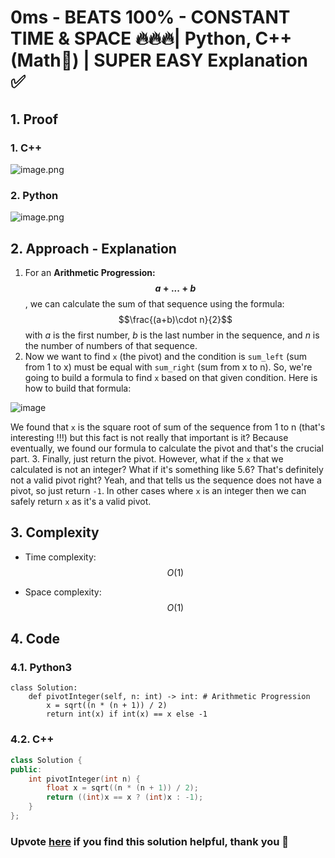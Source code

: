 # 0ms - BEATS 100% - CONSTANT TIME & SPACE 🔥🔥🔥| Python, C++ (Math🔢) | SUPER EASY Explanation ✅

## 1. Proof
<!-- Describe your first thoughts on how to solve this problem. -->
### 1. C++
![image.png](https://assets.leetcode.com/users/images/0d978a48-273d-446f-9396-1266a868ffde_1710304323.0200264.png)
### 2. Python
![image.png](https://assets.leetcode.com/users/images/0249993d-a6f9-4391-8f1b-6a866c65ba75_1710304371.24554.png)

## 2. Approach - Explanation
<!-- Describe your approach to solving the problem. -->
1. For an **Arithmetic Progression: $$a+...+b$$**, we can calculate the sum of that sequence using the formula: $$\frac{(a+b)\cdot n}{2}$$ with *a* is the first number, *b* is the last number in the sequence, and *n* is the number of numbers of that sequence.
2. Now we want to find `x` (the pivot) and the condition is `sum_left` (sum from 1 to x) must be equal with `sum_right` (sum from x to n). So, we're going to build a formula to find `x` based on that given condition. Here is how to build that formula:

![image](https://github.com/KCP17/Leetcode-solutions/assets/148914885/e69fb770-a7ac-4be4-a849-e89ded87fa87)

We found that `x` is the square root of sum of the sequence from 1 to n (that's interesting !!!) but this fact is not really that important is it? Because eventually, we found our formula to calculate the pivot and that's the crucial part.
3. Finally, just return the pivot. However, what if the `x` that we calculated is not an integer? What if it's something like 5.6? That's definitely not a valid pivot right? Yeah, and that tells us the sequence does not have a pivot, so just return `-1`. In other cases where `x` is an integer then we can safely return `x` as it's a valid pivot.

## 3. Complexity
- Time complexity: $$O(1)$$
<!-- Add your time complexity here, e.g. $$O(n)$$ -->

- Space complexity: $$O(1)$$
<!-- Add your space complexity here, e.g. $$O(n)$$ -->

## 4. Code

### 4.1. Python3
```python3 []
class Solution:
    def pivotInteger(self, n: int) -> int: # Arithmetic Progression
        x = sqrt((n * (n + 1)) / 2)
        return int(x) if int(x) == x else -1
```

### 4.2. C++
``` cpp []
class Solution {
public:
    int pivotInteger(int n) {
        float x = sqrt((n * (n + 1)) / 2);
        return ((int)x == x ? (int)x : -1);
    }
};
```

### Upvote [here](https://leetcode.com/problems/find-the-pivot-integer/solutions/4867702/0ms-beats-100-constant-time-space-python-c-math-super-easy-explanation) if you find this solution helpful, thank you 🤍
